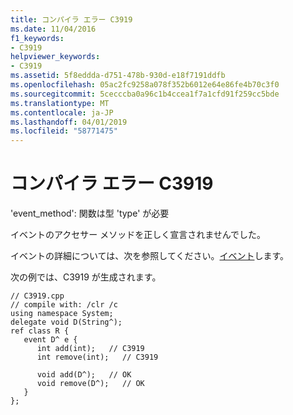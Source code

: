```yaml
---
title: コンパイラ エラー C3919
ms.date: 11/04/2016
f1_keywords:
- C3919
helpviewer_keywords:
- C3919
ms.assetid: 5f8eddda-d751-478b-930d-e18f7191ddfb
ms.openlocfilehash: 05ac2fc9258a078f352b6012e64e86fe4b70c3f0
ms.sourcegitcommit: 5cecccba0a96c1b4ccea1f7a1cfd91f259cc5bde
ms.translationtype: MT
ms.contentlocale: ja-JP
ms.lasthandoff: 04/01/2019
ms.locfileid: "58771475"
---
```

# <a name="compiler-error-c3919"></a>コンパイラ エラー C3919

'event_method': 関数は型 'type' が必要

イベントのアクセサー メソッドを正しく宣言されませんでした。

イベントの詳細については、次を参照してください。[イベント](../../extensions/event-cpp-component-extensions.md)します。

次の例では、C3919 が生成されます。

```
// C3919.cpp
// compile with: /clr /c
using namespace System;
delegate void D(String^);
ref class R {
   event D^ e {
      int add(int);   // C3919
      int remove(int);   // C3919

      void add(D^);   // OK
      void remove(D^);   // OK
   }
};
```